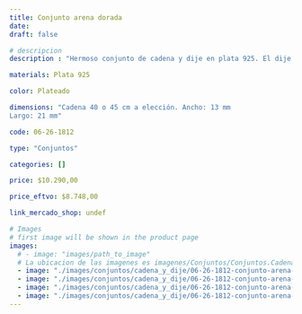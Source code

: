 ```yaml
---
title: Conjunto arena dorada
date: 
draft: false

# descripcion
description : "Hermoso conjunto de cadena y dije en plata 925. El dije posee una delicada piedra arenada con un sútil brillo."

materials: Plata 925

color: Plateado

dimensions: "Cadena 40 o 45 cm a elección. Ancho: 13 mm 
Largo: 21 mm"

code: 06-26-1812

type: "Conjuntos"

categories: []

price: $10.290,00

price_eftvo: $8.748,00

link_mercado_shop: undef

# Images
# first image will be shown in the product page
images:
  # - image: "images/path_to_image"
  # La ubicacion de las imagenes es imagenes/Conjuntos/Conjuntos.Cadena y Dije/06-26-1812-conjunto-arena-dorada
  - image: "./images/conjuntos/cadena_y_dije/06-26-1812-conjunto-arena-dorada_a.jpg"
  - image: "./images/conjuntos/cadena_y_dije/06-26-1812-conjunto-arena-dorada_b.jpg"
  - image: "./images/conjuntos/cadena_y_dije/06-26-1812-conjunto-arena-dorada_c.jpg"
  - image: "./images/conjuntos/cadena_y_dije/06-26-1812-conjunto-arena-dorada_d.jpg"
---
```

